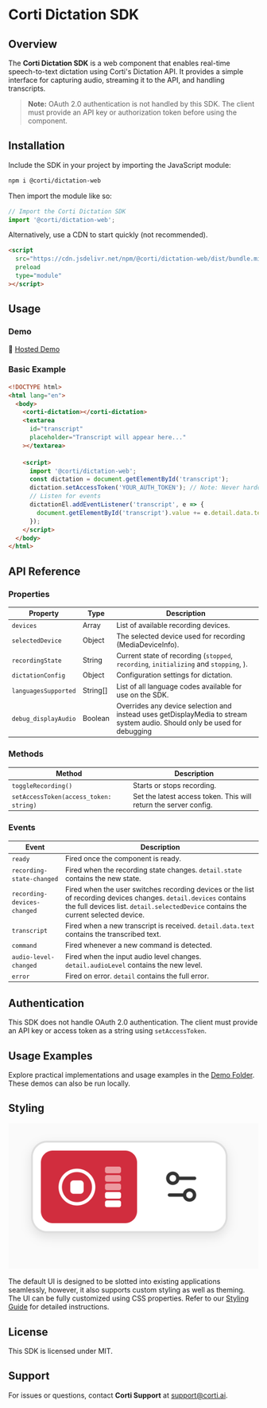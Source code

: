 # Corti Dictation SDK

## Overview

The **Corti Dictation SDK** is a web component that enables real-time speech-to-text dictation using Corti's Dictation API. It provides a simple interface for capturing audio, streaming it to the API, and handling transcripts.

> **Note:** OAuth 2.0 authentication is not handled by this SDK. The client must provide an API key or authorization token before using the component.

## Installation

Include the SDK in your project by importing the JavaScript module:

```html
npm i @corti/dictation-web
```

Then import the module like so:

```js
// Import the Corti Dictation SDK
import '@corti/dictation-web';
```

Alternatively, use a CDN to start quickly (not recommended).

```html
<script
  src="https://cdn.jsdelivr.net/npm/@corti/dictation-web/dist/bundle.min.js"
  preload
  type="module"
></script>
```

## Usage

### Demo

🚀 [Hosted Demo](https://codepen.io/hccullen/pen/OPJmxQR)

### Basic Example

```html
<!DOCTYPE html>
<html lang="en">
  <body>
    <corti-dictation></corti-dictation>
    <textarea
      id="transcript"
      placeholder="Transcript will appear here..."
    ></textarea>

    <script>
      import '@corti/dictation-web';
      const dictation = document.getElementById('transcript');
      dictation.setAccessToken('YOUR_AUTH_TOKEN'); // Note: Never hardcode tokens
      // Listen for events
      dictationEl.addEventListener('transcript', e => {
        document.getElementById('transcript').value += e.detail.data.text + ' ';
      });
    </script>
  </body>
</html>
```

## API Reference

### Properties

| Property             | Type    | Description                                                                                                               |
| -------------------- | ------- | ------------------------------------------------------------------------------------------------------------------------- |
| `devices`            | Array   | List of available recording devices.                                                                                      |
| `selectedDevice`     | Object  | The selected device used for recording (MediaDeviceInfo).                                                                 |
| `recordingState`     | String  | Current state of recording (`stopped`, `recording`, `initializing` and `stopping`, ).                                     |
| `dictationConfig`    | Object  | Configuration settings for dictation.                                                                                     |
| `languagesSupported`    | String[]  | List of all language codes available for use on the SDK.                                                                                     |
| `debug_displayAudio` | Boolean | Overrides any device selection and instead uses getDisplayMedia to stream system audio. Should only be used for debugging |

### Methods

| Method                                 | Description                                                      |
| -------------------------------------- | ---------------------------------------------------------------- |
| `toggleRecording()`                    | Starts or stops recording.                                       |
| `setAccessToken(access_token: string)` | Set the latest access token. This will return the server config. |

### Events

| Event                       | Description                                                                                                                                                                                             |
| --------------------------- | ------------------------------------------------------------------------------------------------------------------------------------------------------------------------------------------------------- |
| `ready`                     | Fired once the component is ready.                                                                                                                                                                      |
| `recording-state-changed`   | Fired when the recording state changes. `detail.state` contains the new state.                                                                                                                          |
| `recording-devices-changed` | Fired when the user switches recording devices or the list of recording devices changes. `detail.devices` contains the full devices list. `detail.selectedDevice` contains the current selected device. |
| `transcript`                | Fired when a new transcript is received. `detail.data.text` contains the transcribed text.                                                                                                              |
| `command`                   | Fired whenever a new command is detected.                                                                                                                                                               |
| `audio-level-changed`       | Fired when the input audio level changes. `detail.audioLevel` contains the new level.                                                                                                                   |
| `error`                     | Fired on error. `detail` contains the full error.                                                                                                                                                       |

## Authentication

This SDK does not handle OAuth 2.0 authentication. The client must provide an API key or access token as a string using `setAccessToken`.

## Usage Examples

Explore practical implementations and usage examples in the [Demo Folder](https://github.com/corticph/dictation-web-sdk/tree/main/demo). These demos can also be run locally.

## Styling

![UI Overview](https://github.com/corticph/dictation-web-sdk/blob/main/docs/ui.png)

The default UI is designed to be slotted into existing applications seamlessly, however, it also supports custom styling as well as theming. The UI can be fully customized using CSS properties. Refer to our [Styling Guide](https://github.com/corticph/dictation-web-sdk/blob/main/docs/styling.md) for detailed instructions.

## License

This SDK is licensed under MIT.

## Support

For issues or questions, contact **Corti Support** at [support@corti.ai](mailto:help@corti.ai).
